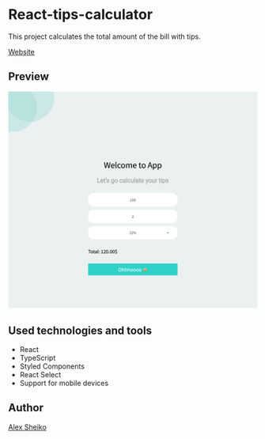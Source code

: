 # React-tips-calculator

This project calculates the total amount of the bill with tips.

[Website](https://alex-sheiko.github.io/react-tips-calculator/)

## Preview

![Image](https://github.com/Alex-Sheiko/react-tips-calculator/blob/main/preview/react-tips-calculator.jpg)

## Used technologies and tools

- React
- TypeScript
- Styled Components
- React Select
- Support for mobile devices

## Author

[Alex Sheiko](https://github.com/Alex-Sheiko)
